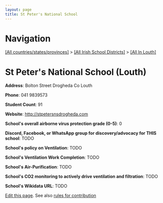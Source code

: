 ```yaml
---
layout: page
title: St Peter's National School
---
```

# Navigation

[[All countries/states/provinces]](../../..) > [[All Irish School Districts]](../..) > [[All In Louth]](..)

# St Peter's National School (Louth)

**Address**: Bolton Street Drogheda Co Louth

**Phone**: 041 9839573

**Student Count**: 91

**Website**: <http://stpetersnsdrogheda.com>

**School's overall airborne virus protection grade (0-5)**: 0

**Discord, Facebook, or WhatsApp group for discovery/advocacy for THIS school**: TODO

**School's policy on Ventilation**: TODO

**School's Ventilation Work Completion**: TODO

**School's Air-Purification**: TODO

**School's CO2 monitoring to actively drive ventilation and filtration**: TODO

**School's Wikidata URL**: TODO


[Edit this page](https://github.com/ventilate-schools/Ireland/edit/main/./Louth/St_Peter's_National_School.md). See also [rules for contribution](../../../contribution-rules/)
